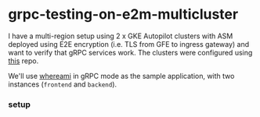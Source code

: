# grpc-testing-on-e2m-multicluster

I have a multi-region setup using 2 x GKE Autopilot clusters with ASM deployed using E2E encryption (i.e. TLS from GFE to ingress gateway) and want to verify that gRPC services work. The clusters were configured using [this](https://github.com/theemadnes/multi-cluster-gateway-asm-01) repo.

We'll use [whereami](https://github.com/GoogleCloudPlatform/kubernetes-engine-samples/tree/main/whereami) in gRPC mode as the sample application, with two instances (`frontend` and `backend`).

### setup

